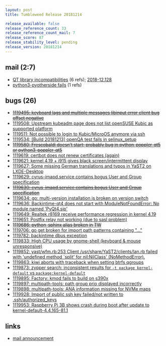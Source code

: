 ```yaml
---
layout: post
title: Tumbleweed Release 20181214

release_available: false
release_reference_count: 33
release_reference_count_mail: 7
release_score: 87
release_stability_level: pending
release_version: 20181214
---
```


## mail (2:7)

- [QT library incompatibilities](https://lists.opensuse.org/opensuse-factory/2018-12/msg00111.html) (6 refs); [2018-12.128](https://lists.opensuse.org/opensuse-factory/2018-12/msg00128.html)
- [python3-pyotherside fails](https://lists.opensuse.org/opensuse-factory/2018-12/msg00117.html) (1 refs)

## bugs (26)

<!--more-->

- ~~[1119495: keyboard lags and multiple messages libinput error client bug offset negative](https://bugzilla.opensuse.org/show_bug.cgi?id=1119495)~~
- [1119508: Upstream kubeadm page does not list openSUSE Kubic as supported platform](https://bugzilla.opensuse.org/show_bug.cgi?id=1119508)
- [1119511: Not possible to login to Kubic/MicroOS anymore via ssh](https://bugzilla.opensuse.org/show_bug.cgi?id=1119511)
- [1119534: \[Build 20181213\] openQA test fails in selinux_setup](https://bugzilla.opensuse.org/show_bug.cgi?id=1119534)
- ~~[1119580: Frescobaldi doesn't start; probably bug in python-poppler-qt5 or python3-poppler-qt5](https://bugzilla.opensuse.org/show_bug.cgi?id=1119580)~~
- [1119619: certbot does not renew certificates (again)](https://bugzilla.opensuse.org/show_bug.cgi?id=1119619)
- [1119621: kernel 4.19 + i915 gives black screen/intermittent display](https://bugzilla.opensuse.org/show_bug.cgi?id=1119621)
- [1119627: Some missing German translations and typos in YaST2 on LXDE-Desktop](https://bugzilla.opensuse.org/show_bug.cgi?id=1119627)
- [1119629: cyrus-imapd.service contains bogus User and Group specification](https://bugzilla.opensuse.org/show_bug.cgi?id=1119629)
- ~~[1119630: cyrus-imapd.service contains bogus User and Group specification](https://bugzilla.opensuse.org/show_bug.cgi?id=1119630)~~
- [1119634: go: multi-version installation is broken on version switch](https://bugzilla.opensuse.org/show_bug.cgi?id=1119634)
- [1119636: Backintime-qt4 does not start with ModuleNotFoundError: No module named 'PyQt4.sip'](https://bugzilla.opensuse.org/show_bug.cgi?id=1119636)
- [1119649: Realtek r8169 receive performance regression in kernel 4.19](https://bugzilla.opensuse.org/show_bug.cgi?id=1119649)
- [1119651: Postfix relay not working (due to sasl problem)](https://bugzilla.opensuse.org/show_bug.cgi?id=1119651)
- ~~[1119686: python-sphinx alias broken in TW](https://bugzilla.opensuse.org/show_bug.cgi?id=1119686)~~
- [1119706: go get broken for   import path patterns containing "..."](https://bugzilla.opensuse.org/show_bug.cgi?id=1119706)
- [1119782: backintime dbus exception](https://bugzilla.opensuse.org/show_bug.cgi?id=1119782)
- [1119833: High CPU usage by gnome-shell (keyboard & mouse unresponsive)](https://bugzilla.opensuse.org/show_bug.cgi?id=1119833)
- [1119852: yast/wfm.rb:253 Client /usr/share/YaST2/clients/lan.rb failed with 'undefined method `split' for nil:NilClass' (NoMethodError).](https://bugzilla.opensuse.org/show_bug.cgi?id=1119852)
- [1119863: kiwi aborts with traceback when setting btrfs qgroups](https://bugzilla.opensuse.org/show_bug.cgi?id=1119863)
- [1119873: zypper search: inconsistent results for `-t package kernel-default` vs `package:kernel-default`](https://bugzilla.opensuse.org/show_bug.cgi?id=1119873)
- [1119895: Factory: kmod fails to build on s390x](https://bugzilla.opensuse.org/show_bug.cgi?id=1119895)
- [1119897: multipath-tools: path group prio displayed incorrectly](https://bugzilla.opensuse.org/show_bug.cgi?id=1119897)
- [1119898: multipath-tools: ANA information missing for NVMe maps](https://bugzilla.opensuse.org/show_bug.cgi?id=1119898)
- [1119928: Import of public ssh key failed/not written to .ssh/authorized_keys](https://bugzilla.opensuse.org/show_bug.cgi?id=1119928)
- [1119953: Raspberry Pi 3B shows crash during boot after update to kernel-default-4.4.165-81.1](https://bugzilla.opensuse.org/show_bug.cgi?id=1119953)



## links

- [mail announcement](https://lists.opensuse.org/opensuse-factory/2018-12/msg00108.html)

